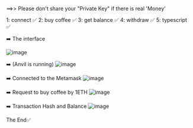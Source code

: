 ==>> Please don't share your "Private Key" if there is real 'Money'

1: connect ✅
2: buy coffee ✅
3: get balance ✅
4: withdraw ✅
5: typescript ✅

➡️ The interface 

![image](https://github.com/user-attachments/assets/b35f273b-b55a-4916-9f29-f9c3e8b7384e)




➡️ (Anvil is running)
![image](https://github.com/user-attachments/assets/014875b0-d7c8-4fff-91b6-b6f467c9e047) 




➡️ Connected to the Metamask
![image](https://github.com/user-attachments/assets/80866c45-62ad-4dd0-bbef-dcf3d4e6802b)





➡️ Request to buy coffee by 1ETH
![image](https://github.com/user-attachments/assets/932acaaa-f1e0-4557-a2c1-443c81e608ba)


➡️  Transaction Hash and Balance
![image](https://github.com/user-attachments/assets/7ad9e11a-46e4-4132-936b-5a558c445073)







The End✅




